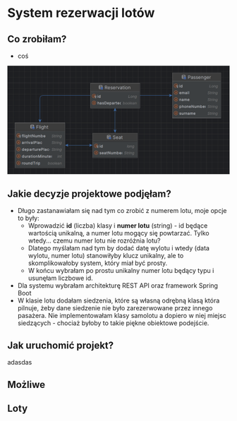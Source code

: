# System rezerwacji lotów


## Co zrobiłam?
- coś

![img.png](img.png)

## Jakie decyzje projektowe podjęłam?
- Długo zastanawiałam się nad tym co zrobić z numerem lotu, moje opcje to były:
  - Wprowadzić **id** (liczba) klasy i **numer lotu** (string) - id będące wartością unikalną, a numer lotu mogący się powtarzać. Tylko wtedy... czemu numer lotu nie rozróżnia lotu?
  - Dlatego myślałam nad tym by dodać datę wylotu i wtedy (data wylotu, numer lotu) stanowiłyby klucz unikalny, ale to skomplikowałoby system, który miał być prosty.
  - W końcu wybrałam po prostu unikalny numer lotu będący typu i usunęłam liczbowe id.
- Dla systemu wybrałam architekturę REST API oraz framework Spring Boot
- W klasie lotu dodałam siedzenia, które są własną odrębną klasą która pilnuje, żeby dane siedzenie nie było zarezerwowane przez innego pasażera. Nie implementowałam klasy samolotu a dopiero w niej miejsc siedzących - chociaż byłoby to takie piękne obiektowe podejście.

## Jak uruchomić projekt?

adasdas

## Możliwe 


## Loty
